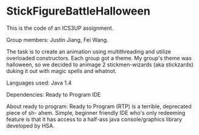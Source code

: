 # StickFigureBattleHalloween
This is the code of an ICS3UP assignment.

Group members: Justin Jiang, Fei Wang.

The task is to create an animation using multithreading and utilize overloaded constructors.
Each group got a theme. My group's theme was halloween, so we decided to animage 2 stickmen-wizards (aka stickzards) duking it out with magic spells and whatnot.

Languages used:
Java 1.4

Dependencies: 
Ready to Program IDE

About ready to program:
Ready to Program (RTP) is a terrible, deprecated piece of sh- ahem. Simple, beginner friendly IDE who's only redeeming feature is that it has access to a half-ass java console/graphics library developed by HSA.

